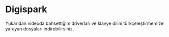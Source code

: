 # Digispark

Yukarıdan videoda bahsettiğim driverları ve klavye dilini türkçeleştirmemize yarayan dosyaları indirebilirsiniz.
